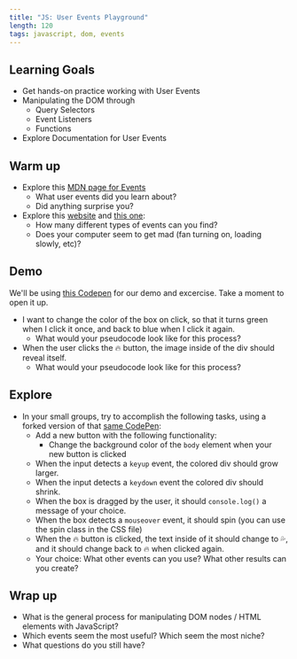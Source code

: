 ```yaml
---
title: "JS: User Events Playground"
length: 120
tags: javascript, dom, events
---
```


## Learning Goals

- Get hands-on practice working with User Events
- Manipulating the DOM through
    - Query Selectors
    - Event Listeners
    - Functions
- Explore Documentation for User Events

## Warm up

<section class="call-to-action">

- Explore this [MDN page for Events](https://developer.mozilla.org/en-US/docs/Web/Events)
    - What user events did you learn about?
    - Did anything surprise you?
- Explore this [website](https://web.archive.org/web/20180408072040/http://banguptotheelephant.restaurant/) and [this one](https://sketch.london/):
    - How many different types of events can you find?
    - Does your computer seem to get mad (fan turning on, loading slowly, etc)?

</section>

## Demo

We'll be using [this Codepen](https://codepen.io/sertmer/pen/dyMzNEL) for our demo and excercise. Take a moment to open it up.

- I want to change the color of the box on click, so that it turns green when I click it once, and back to blue when I click it again.
    - What would your pseudocode look like for this process?
- When the user clicks the 🔥 button, the image inside of the div should reveal itself.
    - What would your pseudocode look like for this process?

## Explore

- In your small groups, try to accomplish the following tasks, using a forked version of that [same CodePen](https://codepen.io/sertmer/pen/dyMzNEL):
    - Add a new button with the following functionality:
        - Change the background color of the `body` element when your new button is clicked
    - When the input detects a `keyup` event, the colored div should grow larger.
    - When the input detects a `keydown` event the colored div should shrink.
    - When the box is dragged by the user, it should `console.log()` a message of your choice.
    - When the box detects a `mouseover` event, it should spin (you can use the spin class in the CSS file)
    - When the 🔥 button is clicked, the text inside of it should change to 💦, and it should change back to 🔥 when clicked again.
    - Your choice: What other events can you use? What other results can you create?

## Wrap up

- What is the general process for manipulating DOM nodes / HTML elements with JavaScript?
- Which events seem the most useful? Which seem the most niche?
- What questions do you still have?